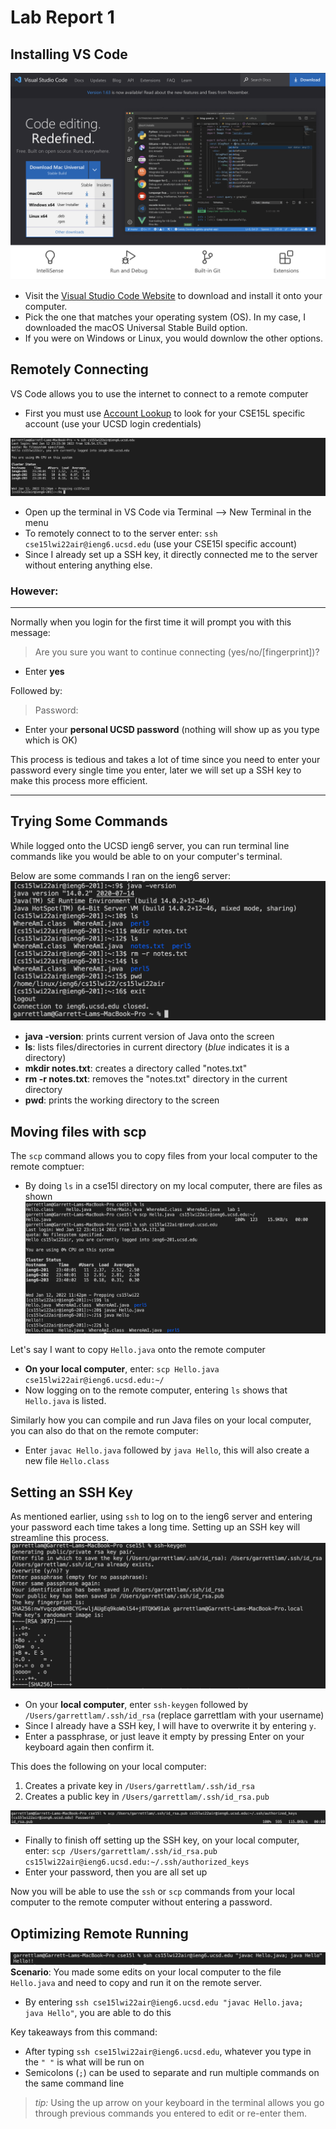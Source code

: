 # Lab Report 1

## Installing VS Code

![vscode](vscode.png)
* Visit the [Visual Studio Code Website](https://code.visualstudio.com/) to download and install it onto your computer. 
* Pick the one that matches your operating system (OS). In my case, I downloaded the macOS Universal Stable Build option.
* If you were on Windows or Linux, you would downlow the other options.


## Remotely Connecting
VS Code allows you to use the internet to connect to a remote computer
* First you must use [Account Lookup](https://sdacs.ucsd.edu/~icc/index.php) to look for your CSE15L specific account (use your UCSD login credentials)

![remoteConnecting](remotelyconnecting.png)
* Open up the terminal in VS Code via Terminal --> New Terminal in the menu
* To remotely connect to to the server enter: `ssh cse15lwi22air@ieng6.ucsd.edu` (use your CSE15l specific account)
* Since I already set up a SSH key, it directly connected me to the server without entering anything else. 

### However:
---
Normally when you login for the first time it will prompt you with this message:
> Are you sure you want to continue connecting (yes/no/[fingerprint])?
* Enter **yes**

Followed by:
> Password:
* Enter your **personal UCSD password** (nothing will show up as you type which is OK)

This process is tedious and takes a lot of time since you need to enter your password every single time you enter, later we will set up a SSH key to make this process more efficient.

---

## Trying Some Commands
While logged onto the UCSD ieng6 server, you can run terminal line commands like you would be able to on your computer's terminal.

Below are some commands I ran on the ieng6 server:
![tryingsomecommands](tryingcommands.png)
* **java -version**: prints current version of Java onto the screen
* **ls**: lists files/directories in current directory (*blue* indicates it is a directory)
* **mkdir notes.txt**: creates a directory called "notes.txt"
* **rm -r notes.txt**: removes the "notes.txt" directory in the current directory
* **pwd**: prints the working directory to the screen

## Moving files with scp
The `scp` command allows you to copy files from your local computer to the remote comptuer:
* By doing `ls` in a cse15l directory on my local computer, there are files as shown
![scp](movingfilesscp.png)

Let's say I want to copy `Hello.java` onto the remote computer
* **On your local computer**, enter: `scp Hello.java cse15lwi22air@ieng6.ucsd.edu:~/`
* Now logging on to the remote computer, entering `ls` shows that `Hello.java` is listed.

Similarly how you can compile and run Java files on your local computer, you can also do that on the remote computer:
* Enter `javac Hello.java` followed by `java Hello`, this will also create a new file `Hello.class`


## Setting an SSH Key
As mentioned earlier, using `ssh` to log on to the ieng6 server and entering your password each time takes a long time. Setting up an SSH key will streamline this process.
![keygen](keygen.png)
* On your **local computer**, enter `ssh-keygen` followed by `/Users/garrettlam/.ssh/id_rsa` (replace garrettlam with your username)
* Since I already have a SSH key, I will have to overwrite it by entering `y`.
* Enter a passphrase, or just leave it empty by pressing Enter on your keyboard again then confirm it.

This does the following on your local computer:
1. Creates a private key in `/Users/garrettlam/.ssh/id_rsa`
2. Creates a public key in `/Users/garrettlam/.ssh/id_rsa.pub`

![idrsa](idrsa.png)
* Finally to finish off setting up the SSH key, on your local computer, enter: `scp /Users/garrettlam/.ssh/id_rsa.pub cs15lwi22air@ieng6.ucsd.edu:~/.ssh/authorized_keys`
* Enter your password, then you are all set up

Now you will be able to use the `ssh` or `scp` commands from your local computer to the remote computer without entering a password.

## Optimizing Remote Running
![remoterunning](remoterunning.png)
**Scenario**: You made some edits on your local computer to the file `Hello.java` and need to copy and run it on the remote server.
* By entering `ssh cse15lwi22air@ieng6.ucsd.edu "javac Hello.java; java Hello"`, you are able to do this

Key takeaways from this command:
* After typing `ssh cse15lwi22air@ieng6.ucsd.edu`, whatever you type in the `" "` is what will be run on
* Semicolons (`;`) can be used to separate and run multiple commands on the same command line

>*tip:* Using the up arrow on your keyboard in the terminal allows you go through previous commands you entered to edit or re-enter them.